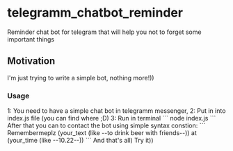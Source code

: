 # telegramm_chatbot_reminder
Reminder chat bot for telegram that will help you not to forget some important things
<h2>Motivation</h2>
<p>I'm just trying to write a simple bot, nothing more!))</p>
<h3>Usage</h3>
1: You need to have a simple chat bot in telegramm messenger,
2: Put in into index.js file (you can find where ;D) 
3: Run in terminal
```
node index.js  
```
After that you can to contact the bot using simple syntax constion:
```
Remembermeplz (your_text (like --to drink beer with friends--)) at (your_time (like --10.22--))
```
And that's all) Try it))
